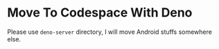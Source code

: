 # Move To Codespace With Deno

Please use `deno-server` directory, I will move Android stuffs somewhere else.

